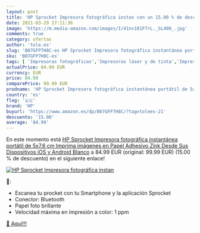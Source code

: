 ```yaml
---
layout: post
title: 'HP Sprocket Impresora fotográfica instan con un 15.00 % de descuento'
date: 2021-03-29 17:11:36
image: 'https://m.media-amazon.com/images/I/41nv181F7rL._SL400_.jpg'
comments: true
category: ofertas
author: 'tole.es'
slug: 'B07GFP7H8C-es HP Sprocket Impresora fotográfica instantánea portátil de...'
sku: 'B07GFP7H8C-es'
tags: [ 'Impresoras fotográficas','Impresoras láser y de tinta','Impresoras y accesorios','Informática','android','hp', ]
actualPrice: 84.99 EUR
currency: EUR
price: 84.99
comparePrice: 99.99 EUR
prodname: 'HP Sprocket Impresora fotográfica instantánea portátil de 5x7.6 cm  Imprima imágenes en Papel Adhesivo Zink Desde Sus Dispositivos iOS y Android  Blanco'
country: 'es'
flag: '🇪🇸'
brand: 'HP'
buyurl: 'https://www.amazon.es/dp/B07GFP7H8C/?tag=tolees-21'
descuento: '15.00'
average: '84.99'
---
```


En este momento está [HP Sprocket Impresora fotográfica instantánea portátil de 5x7.6 cm  Imprima imágenes en Papel Adhesivo Zink Desde Sus Dispositivos iOS y Android  Blanco](https://www.amazon.es/dp/B07GFP7H8C/?tag=tolees-21) a 84.99 EUR (original: 99.99 EUR) (15.00 %  de descuento) en el siguiente enlace!

[![HP Sprocket Impresora fotográfica instan](https://m.media-amazon.com/images/I/41nv181F7rL._SL400_.jpg)](https://www.amazon.es/dp/B07GFP7H8C/?tag=tolees-21)

🔎:

- Escanea tu procket con tu Smartphone y la aplicación Sprocket
- Conector: Bluetooth
- Papel foto brillante
- Velocidad máxima en impresión a color: 1 ppm

[🛒 Aquí!!!](https://www.amazon.es/dp/B07GFP7H8C/?tag=tolees-21)
